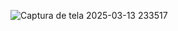 ![Captura de tela 2025-03-13 233517](https://github.com/user-attachments/assets/bcb4290e-6329-4982-9572-892c6a9a932b)

